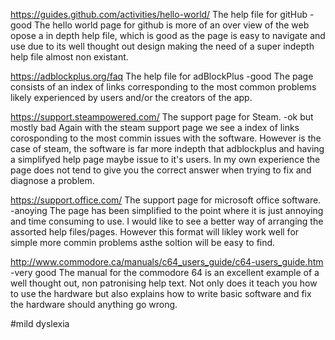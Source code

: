 https://guides.github.com/activities/hello-world/ The help file for gitHub -good
    The hello world page for github is more of an over view of the web opose a in depth help file, 
    which is good as the page is easy to navigate and use due to its well thought out design making the need of a 
    super indepth help file almost non existant.

https://adblockplus.org/faq The help file for adBlockPlus -good
    The page consists of an index of links corresponding to the most common problems 
    likely experienced by users and/or the creators of the app.

https://support.steampowered.com/ The support page for Steam. -ok but mostly bad
    Again with the steam support page we see a index of links corosponding to the most commin issues with the software.
    However is the case of steam, the software is far more indepth that adblockplus 
    and having a simplifyed help page maybe issue to it's users.
    In my own experience the page does not tend to give you the correct answer when trying to fix and diagnose a problem.

https://support.office.com/ The support page for microsoft office software. -anoying
    The page has been simplified to the point where it is just annoying and time consuming to use. 
    I would like to see a better way of arranging the assorted help files/pages.
    However this format will likley work well for simple more commin problems asthe soltion will
    be easy to find.
    
http://www.commodore.ca/manuals/c64_users_guide/c64-users_guide.htm -very good
    The manual for the commodore 64 is an excellent example of a well thought out, non patronising help text. 
    Not only does it teach you how to use the hardware but also explains 
    how to write basic software and fix the hardware should anything go wrong.

#mild dyslexia
